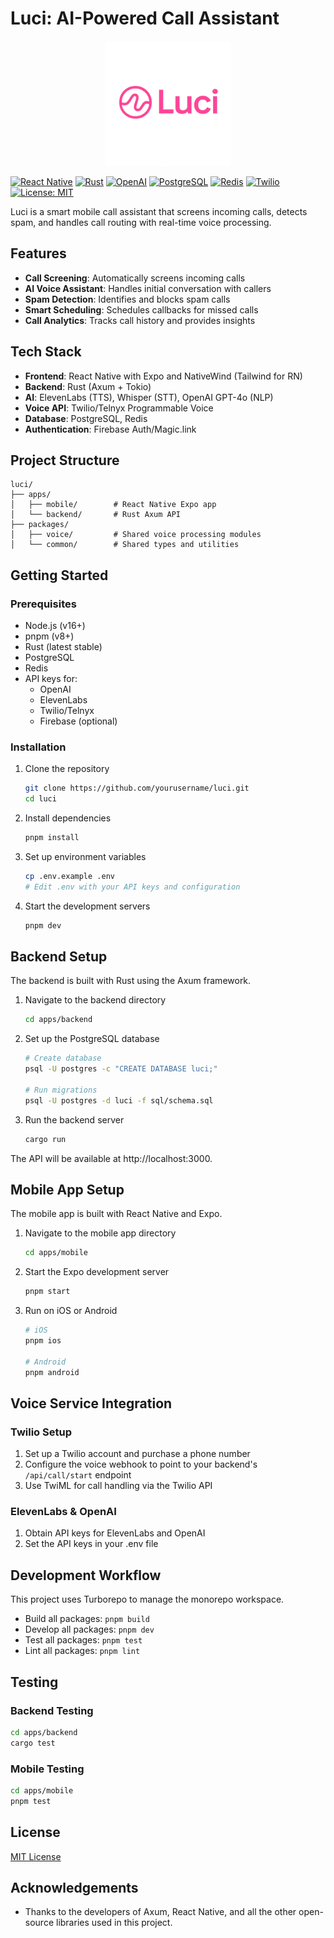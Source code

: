 # Luci: AI-Powered Call Assistant

<p align="center">
  <img src="public/images/luci-logo.png" alt="Luci Logo" width="200" />
</p>

[![React Native](https://img.shields.io/badge/React_Native-20232A?style=for-the-badge&logo=react&logoColor=61DAFB)](https://reactnative.dev/)
[![Rust](https://img.shields.io/badge/Rust-000000?style=for-the-badge&logo=rust&logoColor=white)](https://www.rust-lang.org/)
[![OpenAI](https://img.shields.io/badge/OpenAI-412991?style=for-the-badge&logo=openai&logoColor=white)](https://openai.com/)
[![PostgreSQL](https://img.shields.io/badge/PostgreSQL-316192?style=for-the-badge&logo=postgresql&logoColor=white)](https://www.postgresql.org/)
[![Redis](https://img.shields.io/badge/Redis-DD0031?style=for-the-badge&logo=redis&logoColor=white)](https://redis.io/)
[![Twilio](https://img.shields.io/badge/Twilio-F22F46?style=for-the-badge&logo=twilio&logoColor=white)](https://www.twilio.com/)
[![License: MIT](https://img.shields.io/badge/License-MIT-yellow.svg?style=for-the-badge)](https://opensource.org/licenses/MIT)

Luci is a smart mobile call assistant that screens incoming calls, detects spam, and handles call routing with real-time voice processing.

## Features

- **Call Screening**: Automatically screens incoming calls
- **AI Voice Assistant**: Handles initial conversation with callers
- **Spam Detection**: Identifies and blocks spam calls
- **Smart Scheduling**: Schedules callbacks for missed calls
- **Call Analytics**: Tracks call history and provides insights

## Tech Stack

- **Frontend**: React Native with Expo and NativeWind (Tailwind for RN)
- **Backend**: Rust (Axum + Tokio)
- **AI**: ElevenLabs (TTS), Whisper (STT), OpenAI GPT-4o (NLP)
- **Voice API**: Twilio/Telnyx Programmable Voice
- **Database**: PostgreSQL, Redis
- **Authentication**: Firebase Auth/Magic.link

## Project Structure

```
luci/
├── apps/
│   ├── mobile/        # React Native Expo app
│   └── backend/       # Rust Axum API
├── packages/
│   ├── voice/         # Shared voice processing modules
│   └── common/        # Shared types and utilities
```

## Getting Started

### Prerequisites

- Node.js (v16+)
- pnpm (v8+)
- Rust (latest stable)
- PostgreSQL
- Redis
- API keys for:
  - OpenAI
  - ElevenLabs
  - Twilio/Telnyx
  - Firebase (optional)

### Installation

1. Clone the repository
   ```bash
   git clone https://github.com/yourusername/luci.git
   cd luci
   ```

2. Install dependencies
   ```bash
   pnpm install
   ```

3. Set up environment variables
   ```bash
   cp .env.example .env
   # Edit .env with your API keys and configuration
   ```

4. Start the development servers
   ```bash
   pnpm dev
   ```

## Backend Setup

The backend is built with Rust using the Axum framework.

1. Navigate to the backend directory
   ```bash
   cd apps/backend
   ```

2. Set up the PostgreSQL database
   ```bash
   # Create database
   psql -U postgres -c "CREATE DATABASE luci;"
   
   # Run migrations
   psql -U postgres -d luci -f sql/schema.sql
   ```

3. Run the backend server
   ```bash
   cargo run
   ```

The API will be available at http://localhost:3000.

## Mobile App Setup

The mobile app is built with React Native and Expo.

1. Navigate to the mobile app directory
   ```bash
   cd apps/mobile
   ```

2. Start the Expo development server
   ```bash
   pnpm start
   ```

3. Run on iOS or Android
   ```bash
   # iOS
   pnpm ios
   
   # Android
   pnpm android
   ```

## Voice Service Integration

### Twilio Setup

1. Set up a Twilio account and purchase a phone number
2. Configure the voice webhook to point to your backend's `/api/call/start` endpoint
3. Use TwiML for call handling via the Twilio API

### ElevenLabs & OpenAI

1. Obtain API keys for ElevenLabs and OpenAI
2. Set the API keys in your .env file

## Development Workflow

This project uses Turborepo to manage the monorepo workspace.

- Build all packages: `pnpm build`
- Develop all packages: `pnpm dev`
- Test all packages: `pnpm test`
- Lint all packages: `pnpm lint`

## Testing

### Backend Testing

```bash
cd apps/backend
cargo test
```

### Mobile Testing

```bash
cd apps/mobile
pnpm test
```

## License

[MIT License](LICENSE)

## Acknowledgements

- Thanks to the developers of Axum, React Native, and all the other open-source libraries used in this project. 